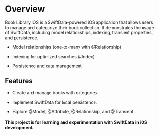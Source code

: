# Overview

Book Library iOS is a SwiftData-powered iOS application that allows users to manage and categorize their book collection. It demonstrates the usage of SwiftData, including model relationships, indexing, transient properties, and persistence.


- Model relationships (one-to-many with @Relationship)

- Indexing for optimized searches (#Index)

- Persistence and data management

## Features
- Create and manage books with categories.

- Implement SwiftData for local persistence.

- Explore @Model, @Attribute, @Relationship, and @Transient.

#### This project is for learning and experimentation with SwiftData in iOS development.
